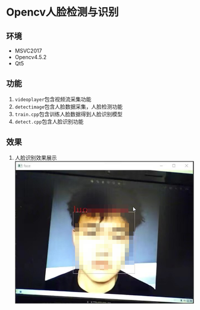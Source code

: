 # Opencv人脸检测与识别

## 环境

- MSVC2017
- Opencv4.5.2
- Qt5

## 功能

1. `videoplayer`包含视频流采集功能
2. `detectimage`包含人脸数据采集，人脸检测功能
3. `train.cpp`包含训练人脸数据得到人脸识别模型
4. `detect.cpp`包含人脸识别功能

## 效果

1. 人脸识别效果展示![image-20230103174834170](figures/image-20230103174834170.png)























